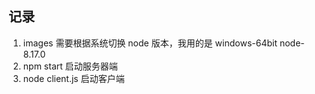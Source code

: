 

## 记录

1. images       需要根据系统切换 node 版本，我用的是 windows-64bit  node-8.17.0
2. npm start        启动服务器端
3. node client.js   启动客户端